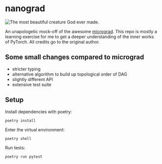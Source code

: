 # nanograd

![The most beautiful creature God ever made.](https://www.zoo-berlin.de/fileadmin/user_upload/header_flachlandtapir.jpg)

An unapologetic mock-off of the awesome [micrograd](https://github.com/karpathy/micrograd). This repo is mostly a learning exercise for me to get a deeper understanding of the inner works of PyTorch. All credits go to the original author.

## Some small changes compared to micrograd

* stricter typing
* alternative algorithm to build up topological order of DAG
* slightly different API
* extensive test suite

## Setup

Install dependencies with poetry:

```
poetry install
```

Enter the virtual environment:

```
poetry shell
```

Run tests:

```
poetry run pytest
```

